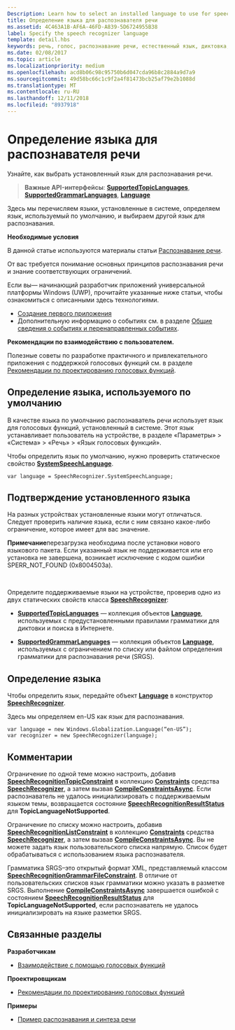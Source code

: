 ```yaml
---
Description: Learn how to select an installed language to use for speech recognition.
title: Определение языка для распознавателя речи
ms.assetid: 4C463A1B-AF6A-46FD-A839-5D6724955B38
label: Specify the speech recognizer language
template: detail.hbs
keywords: речь, голос, распознавание речи, естественный язык, диктовка, ввод, взаимодействие с пользователем
ms.date: 02/08/2017
ms.topic: article
ms.localizationpriority: medium
ms.openlocfilehash: acd8b06c98c95750b6d047cda96b8c2884a9d7a9
ms.sourcegitcommit: 49d58bc66c1c9f2a4f81473bcb25af79e2b1088d
ms.translationtype: MT
ms.contentlocale: ru-RU
ms.lasthandoff: 12/11/2018
ms.locfileid: "8937918"
---
```

# <a name="specify-the-speech-recognizer-language"></a>Определение языка для распознавателя речи


Узнайте, как выбрать установленный язык для распознавания речи.

> **Важные API-интерфейсы**: [**SupportedTopicLanguages**](https://msdn.microsoft.com/library/windows/apps/dn653251), [**SupportedGrammarLanguages**](https://msdn.microsoft.com/library/windows/apps/dn653250), [**Language**](https://msdn.microsoft.com/library/windows/apps/br206804)


Здесь мы перечисляем языки, установленные в системе, определяем язык, используемый по умолчанию, и выбираем другой язык для распознавания.

**Необходимые условия**

В данной статье используются материалы статьи [Распознавание речи](speech-recognition.md).

От вас требуется понимание основных принципов распознавания речи и знание соответствующих ограничений.

Если вы— начинающий разработчик приложений универсальной платформы Windows (UWP), прочитайте указанные ниже статьи, чтобы ознакомиться с описанными здесь технологиями.

-   [Создание первого приложения](https://msdn.microsoft.com/library/windows/apps/bg124288)
-   Дополнительную информацию о событиях см. в разделе [Общие сведения о событиях и перенаправленных событиях](https://msdn.microsoft.com/library/windows/apps/mt185584).

**Рекомендации по взаимодействию с пользователем.**

Полезные советы по разработке практичного и привлекательного приложения с поддержкой голосовых функций см. в разделе [Рекомендации по проектированию голосовых функций](https://msdn.microsoft.com/library/windows/apps/dn596121).

## <a name="identify-the-default-language"></a>Определение языка, используемого по умолчанию


В качестве языка по умолчанию распознаватель речи использует язык для голосовых функций, установленный в системе. Этот язык устанавливает пользователь на устройстве, в разделе «Параметры» &gt; «Система» &gt; «Речь» &gt; «Язык голосовых функций».

Чтобы определить язык по умолчанию, нужно проверить статическое свойство [**SystemSpeechLanguage**](https://msdn.microsoft.com/library/windows/apps/dn653252).

```CSharp
var language = SpeechRecognizer.SystemSpeechLanguage; 
```

## <a name="confirm-an-installed-language"></a>Подтверждение установленного языка


На разных устройствах установленные языки могут отличаться. Следует проверить наличие языка, если с ним связано какое-либо ограничение, которое имеет для вас значение.

**Примечание**перезагрузка необходима после установки нового языкового пакета. Если указанный язык не поддерживается или его установка не завершена, возникает исключение с кодом ошибки SPERR\_NOT\_FOUND (0x8004503a).

 

Определите поддерживаемые языки на устройстве, проверив одно из двух статических свойств класса [**SpeechRecognizer**](https://msdn.microsoft.com/library/windows/apps/dn653226):

-   [**SupportedTopicLanguages**](https://msdn.microsoft.com/library/windows/apps/dn653251) — коллекция объектов [**Language**](https://msdn.microsoft.com/library/windows/apps/br206804), используемых с предустановленными правилами грамматики для диктовки и поиска в Интернете.

-   [**SupportedGrammarLanguages**](https://msdn.microsoft.com/library/windows/apps/dn653250) — коллекция объектов [**Language**](https://msdn.microsoft.com/library/windows/apps/br206804), используемых с ограничением по списку или файлом определения грамматики для распознавания речи (SRGS).

## <a name="specify-a-language"></a>Определение языка


Чтобы определить язык, передайте объект [**Language**](https://msdn.microsoft.com/library/windows/apps/br206804) в конструктор [**SpeechRecognizer**](https://msdn.microsoft.com/library/windows/apps/dn653226).

Здесь мы определяем en-US как язык для распознавания.


```CSharp
var language = new Windows.Globalization.Language(“en-US”); 
var recognizer = new SpeechRecognizer(language); 
```

## <a name="remarks"></a>Комментарии


Ограничение по одной теме можно настроить, добавив [**SpeechRecognitionTopicConstraint**](https://msdn.microsoft.com/library/windows/apps/dn631446) в коллекцию [**Constraints**](https://msdn.microsoft.com/library/windows/apps/dn653241) средства [**SpeechRecognizer**](https://msdn.microsoft.com/library/windows/apps/dn653226), а затем вызвав [**CompileConstraintsAsync**](https://msdn.microsoft.com/library/windows/apps/dn653240). Если распознаватель не удалось инициализировать с поддерживаемым языком темы, возвращается состояние [**SpeechRecognitionResultStatus**](https://msdn.microsoft.com/library/windows/apps/dn631433) для **TopicLanguageNotSupported**.

Ограничение по списку можно настроить, добавив [**SpeechRecognitionListConstraint**](https://msdn.microsoft.com/library/windows/apps/dn631421) в коллекцию [**Constraints**](https://msdn.microsoft.com/library/windows/apps/dn653241) средства [**SpeechRecognizer**](https://msdn.microsoft.com/library/windows/apps/dn653226), а затем вызвав [**CompileConstraintsAsync**](https://msdn.microsoft.com/library/windows/apps/dn653240). Вы не можете задать язык пользовательского списка напрямую. Список будет обрабатываться с использованием языка распознавателя.

Грамматика SRGS–это открытый формат XML, представляемый классом [**SpeechRecognitionGrammarFileConstraint**](https://msdn.microsoft.com/library/windows/apps/dn631412). В отличие от пользовательских списков язык грамматики можно указать в разметке SRGS. Выполнение [**CompileConstraintsAsync**](https://msdn.microsoft.com/library/windows/apps/dn653240) завершается ошибкой с состоянием [**SpeechRecognitionResultStatus**](https://msdn.microsoft.com/library/windows/apps/dn631433) для **TopicLanguageNotSupported**, если распознаватель не удалось инициализировать на языке разметки SRGS.

## <a name="related-articles"></a>Связанные разделы

**Разработчикам**

* [Взаимодействие с помощью голосовых функций](speech-interactions.md)

**Проектировщикам**

* [Рекомендации по проектированию голосовых функций](https://msdn.microsoft.com/library/windows/apps/dn596121)

**Примеры**

* [Пример распознавания и синтеза речи](http://go.microsoft.com/fwlink/p/?LinkID=619897)
 

 




